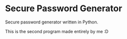 # Secure Password Generator
Secure password generator written in Python.

This is the second program made entirely by me :D
